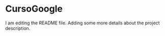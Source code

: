 # CursoGoogle
I am editing the README file. Adding some more details about the project description.

